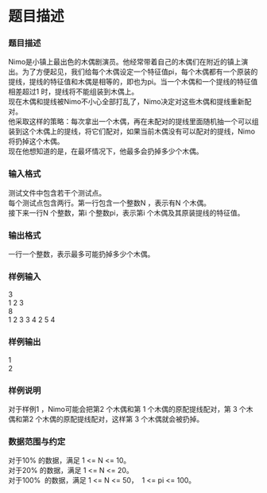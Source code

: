 # 题目描述


<h3>
	题目描述
</h3>
Nimo是小镇上最出色的木偶剧演员。他经常带着自己的木偶们在附近的镇上演出。为了方便起见，我们给每个木偶设定一个特征值pi，每个木偶都有一个原装的提线，提线的特征值和木偶是相等的，即也为pi。当一个木偶和一个提线的特征值相差超过1 时，提线将不能组装到木偶上。<br/>
现在木偶和提线被Nimo不小心全部打乱了，Nimo决定对这些木偶和提线重新配对。<br/>
他采取这样的策略：每次拿出一个木偶，再在未配对的提线里面随机抽一个可以组装到这个木偶上的提线，将它们配对，如果当前木偶没有可以配对的提线，Nimo将扔掉这个木偶。<br/>
现在他想知道的是，在最坏情况下，他最多会扔掉多少个木偶。<br/>
<h3>
	输入格式
</h3>
测试文件中包含若干个测试点。<br/>
每个测试点包含两行。第一行包含一个整数N ，表示有N 个木偶。<br/>
接下来一行N 个整数，第i 个整数pi，表示第i 个木偶及其原装提线的特征值。<br/>
<h3>
	输出格式
</h3>
一行一个整数，表示最多可能扔掉多少个木偶。<br/>
<h3>
	样例输入
</h3>
3<br/>
1 2 3<br/>
8<br/>
1 2 3 3 4 2 5 4<br/>
<h3>
	样例输出
</h3>
1<br/>
2<br/>
<h3>
	样例说明
</h3>
<p>
	对于样例1 ，Nimo可能会把第2 个木偶和第 1 个木偶的原配提线配对，第 3 个木偶和第2 个木偶的原配提线配对，这样第 3 个木偶就会被扔掉。
</p>
<h3>
	数据范围与约定
</h3>
对于10% 的数据，满足 1 &lt;= N &lt;= 10。<br/>
对于20% 的数据，满足 1 &lt;= N &lt;= 20。<br/>
对于100%  的数据，满足 1 &lt;= N &lt;= 50，  1 &lt;= pi &lt;= 100。
<p>
	<br/>
</p>
